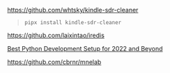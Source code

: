 https://github.com/whtsky/kindle-sdr-cleaner

> ```
> pipx install kindle-sdr-cleaner
> ```

https://github.com/laixintao/iredis

[Best Python Development Setup for 2022 and Beyond](https://laike9m.com/blog/best-python-development-setup-for-2022-and-beyond,144/)

https://github.com/cbrnr/mnelab
